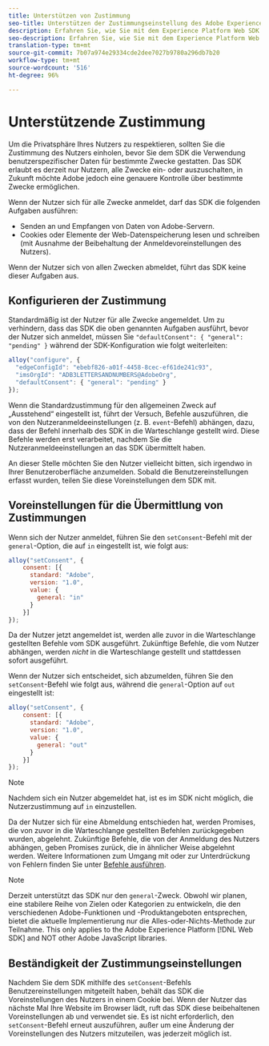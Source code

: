 ```yaml
---
title: Unterstützen von Zustimmung
seo-title: Unterstützen der Zustimmungseinstellung des Adobe Experience Platform Web SDK
description: Erfahren Sie, wie Sie mit dem Experience Platform Web SDK die Zustimmungseinstellungen unterstützen.
seo-description: Erfahren Sie, wie Sie mit dem Experience Platform Web SDK die Zustimmungseinstellungen unterstützen.
translation-type: tm+mt
source-git-commit: 7b07a974e29334cde2dee7027b9780a296db7b20
workflow-type: tm+mt
source-wordcount: '516'
ht-degree: 96%

---
```



# Unterstützende Zustimmung

Um die Privatsphäre Ihres Nutzers zu respektieren, sollten Sie die Zustimmung des Nutzers einholen, bevor Sie dem SDK die Verwendung benutzerspezifischer Daten für bestimmte Zwecke gestatten. Das SDK erlaubt es derzeit nur Nutzern, alle Zwecke ein- oder auszuschalten, in Zukunft möchte Adobe jedoch eine genauere Kontrolle über bestimmte Zwecke ermöglichen.

Wenn der Nutzer sich für alle Zwecke anmeldet, darf das SDK die folgenden Aufgaben ausführen:

* Senden an und Empfangen von Daten von Adobe-Servern.
* Cookies oder Elemente der Web-Datenspeicherung lesen und schreiben (mit Ausnahme der Beibehaltung der Anmeldevoreinstellungen des Nutzers).

Wenn der Nutzer sich von allen Zwecken abmeldet, führt das SDK keine dieser Aufgaben aus.

## Konfigurieren der Zustimmung

Standardmäßig ist der Nutzer für alle Zwecke angemeldet. Um zu verhindern, dass das SDK die oben genannten Aufgaben ausführt, bevor der Nutzer sich anmeldet, müssen Sie `"defaultConsent": { "general": "pending" }` während der SDK-Konfiguration wie folgt weiterleiten:

```javascript
alloy("configure", {
  "edgeConfigId": "ebebf826-a01f-4458-8cec-ef61de241c93",
  "imsOrgId": "ADB3LETTERSANDNUMBERS@AdobeOrg",
  "defaultConsent": { "general": "pending" }
});
```

Wenn die Standardzustimmung für den allgemeinen Zweck auf „Ausstehend“ eingestellt ist, führt der Versuch, Befehle auszuführen, die von den Nutzeranmeldeeinstellungen (z. B. `event`-Befehl) abhängen, dazu, dass der Befehl innerhalb des SDK in die Warteschlange gestellt wird. Diese Befehle werden erst verarbeitet, nachdem Sie die Nutzeranmeldeeinstellungen an das SDK übermittelt haben.

An dieser Stelle möchten Sie den Nutzer vielleicht bitten, sich irgendwo in Ihrer Benutzeroberfläche anzumelden. Sobald die Benutzereinstellungen erfasst wurden, teilen Sie diese Voreinstellungen dem SDK mit.

## Voreinstellungen für die Übermittlung von Zustimmungen

Wenn sich der Nutzer anmeldet, führen Sie den `setConsent`-Befehl mit der `general`-Option, die auf `in` eingestellt ist, wie folgt aus:

```javascript
alloy("setConsent", {
    consent: [{ 
      standard: "Adobe",
      version: "1.0",
      value: { 
        general: "in" 
      }
    }]
});
```

Da der Nutzer jetzt angemeldet ist, werden alle zuvor in die Warteschlange gestellten Befehle vom SDK ausgeführt. Zukünftige Befehle, die vom Nutzer abhängen, werden _nicht_ in die Warteschlange gestellt und stattdessen sofort ausgeführt.

Wenn der Nutzer sich entscheidet, sich abzumelden, führen Sie den `setConsent`-Befehl wie folgt aus, während die `general`-Option auf `out` eingestellt ist:

```javascript
alloy("setConsent", {
    consent: [{ 
      standard: "Adobe",
      version: "1.0",
      value: { 
        general: "out" 
      }
    }]
});
```

>[!NOTE]
>
>Nachdem sich ein Nutzer abgemeldet hat, ist es im SDK nicht möglich, die Nutzerzustimmung auf `in` einzustellen.

Da der Nutzer sich für eine Abmeldung entschieden hat, werden Promises, die von zuvor in die Warteschlange gestellten Befehlen zurückgegeben wurden, abgelehnt. Zukünftige Befehle, die von der Anmeldung des Nutzers abhängen, geben Promises zurück, die in ähnlicher Weise abgelehnt werden. Weitere Informationen zum Umgang mit oder zur Unterdrückung von Fehlern finden Sie unter [Befehle ausführen](executing-commands.md).

>[!NOTE]
>
>Derzeit unterstützt das SDK nur den `general`-Zweck. Obwohl wir planen, eine stabilere Reihe von Zielen oder Kategorien zu entwickeln, die den verschiedenen Adobe-Funktionen und -Produktangeboten entsprechen, bietet die aktuelle Implementierung nur die Alles-oder-Nichts-Methode zur Teilnahme.  This only applies to the Adobe Experience Platform [!DNL Web SDK] and NOT other Adobe JavaScript libraries.

## Beständigkeit der Zustimmungseinstellungen

Nachdem Sie dem SDK mithilfe des `setConsent`-Befehls Benutzereinstellungen mitgeteilt haben, behält das SDK die Voreinstellungen des Nutzers in einem Cookie bei. Wenn der Nutzer das nächste Mal Ihre Website im Browser lädt, ruft das SDK diese beibehaltenen Voreinstellungen ab und verwendet sie. Es ist nicht erforderlich, den `setConsent`-Befehl erneut auszuführen, außer um eine Änderung der Voreinstellungen des Nutzers mitzuteilen, was jederzeit möglich ist.